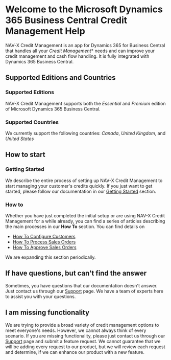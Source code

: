 # Welcome to the Microsoft Dynamics 365 Business Central Credit Management Help

NAV-X Credit Management is an app for Dynamics 365 for Business Central that handles all your *Credit Management** needs and can improve your credit management and cash flow handling. It is fully integrated with Dynamics 365 Business Central.

## Supported Editions and Countries

### Supported Editions

NAV-X Credit Management supports both the *Essential* and *Premium* edition of Microsoft Dynamics 365 Business Central.

### Supported Countries

We currently support the following countries: *Canada*, *United Kingdom*, and *United States*

## How to start

### Getting Started

We describe the entire process of setting up NAV-X Credit Management to start managing your customer's credits quickly. If you just want to get started, please follow our documentation in our [Getting Started](getting-started.md) section.

### How to

Whether you have just completed the initial setup or are using NAV-X Credit Management for a while already, you can find a series of articles describing the main processes in our **How To** section. You can find details on

- [How To Configure Customers](how-to-configure-customers.md)
- [How To Process Sales Orders](how-to-process-sales-orders.md)
- [How To Approve Sales Orders](how-to-approve-sales-orders.md)

We are expanding this section periodically.

## If have questions, but can't find the answer

Sometimes, you have questions that our documentation doesn't answer. Just contact us through our [Support](htpps://nav-x.com/support/) page. We have a team of experts here to assist you with your questions.

## I am missing functionality

We are trying to provide a broad variety of credit management options to meet everyone's needs. However, we cannot always think of every scenario. If you are missing functionality, please just contact us through our [Support](https://nav-x.com/support/) page and  submit a feature request. We cannot guarantee that we will be adding every request to our product, but we will review each request and determine, if we can enhance our product with a new feature.
